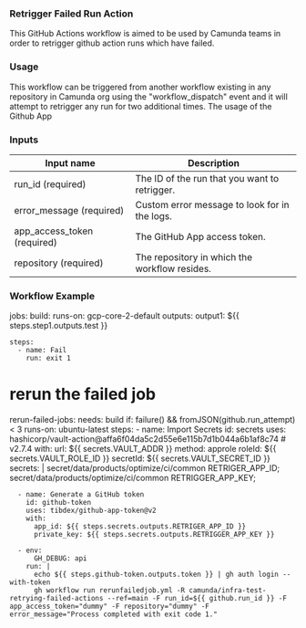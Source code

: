 ### Retrigger Failed Run Action

This GitHub Actions workflow is aimed to be used by Camunda teams in order to retrigger github action runs which have failed.

### Usage

This workflow can be triggered from another workflow existing in any repository in Camunda org using the "workflow_dispatch" 
event and it will attempt to retrigger any run for two additional times. The usage of the Github App 

### Inputs

| Input name                  | Description                                         |
|-----------------------------|-----------------------------------------------------|
| run_id (required)           | The ID of the run that you want to retrigger.       |
| error_message (required)    | Custom error message to look for in the logs.       |
| app_access_token (required) | The GitHub App access token.                        |
| repository (required)       | The repository in which the workflow resides.       |


### Workflow Example
jobs:
  build:
    runs-on: gcp-core-2-default
    outputs:
      output1: ${{ steps.step1.outputs.test }}

    steps:
      - name: Fail
        run: exit 1

 # rerun the failed job
  rerun-failed-jobs:
    needs: build
    if: failure() && fromJSON(github.run_attempt) < 3
    runs-on: ubuntu-latest
    steps:
      - name: Import Secrets
        id: secrets
        uses: hashicorp/vault-action@affa6f04da5c2d55e6e115b7d1b044a6b1af8c74 # v2.7.4
        with:
          url: ${{ secrets.VAULT_ADDR }}
          method: approle
          roleId: ${{ secrets.VAULT_ROLE_ID }}
          secretId: ${{ secrets.VAULT_SECRET_ID }}
          secrets: |
            secret/data/products/optimize/ci/common RETRIGER_APP_ID;
            secret/data/products/optimize/ci/common RETRIGGER_APP_KEY;      

      - name: Generate a GitHub token
        id: github-token
        uses: tibdex/github-app-token@v2
        with:
          app_id: ${{ steps.secrets.outputs.RETRIGER_APP_ID }}
          private_key: ${{ steps.secrets.outputs.RETRIGGER_APP_KEY }}

      - env:
          GH_DEBUG: api
        run: |
          echo ${{ steps.github-token.outputs.token }} | gh auth login --with-token
          gh workflow run rerunfailedjob.yml -R camunda/infra-test-retrying-failed-actions --ref=main -F run_id=${{ github.run_id }} -F app_access_token="dummy" -F repository="dummy" -F error_message="Process completed with exit code 1."

